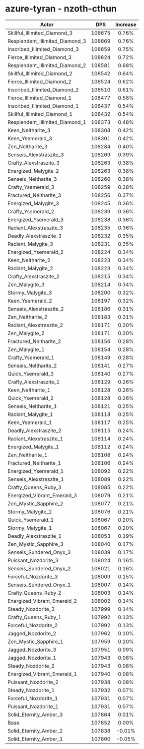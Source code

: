 # azure-tyran - nzoth-cthun
| Actor | DPS | Increase |
|---|:---:|:---:|
|Skillful_Illimited_Diamond_3|108675|0.76%|
|Resplendent_Illimited_Diamond_3|108669|0.76%|
|Inscribed_Illimited_Diamond_3|108659|0.75%|
|Fierce_Illimited_Diamond_3|108624|0.72%|
|Resplendent_Illimited_Diamond_2|108581|0.68%|
|Skillful_Illimited_Diamond_2|108542|0.64%|
|Fierce_Illimited_Diamond_2|108524|0.62%|
|Inscribed_Illimited_Diamond_2|108510|0.61%|
|Fierce_Illimited_Diamond_1|108477|0.58%|
|Inscribed_Illimited_Diamond_1|108437|0.54%|
|Skillful_Illimited_Diamond_1|108432|0.54%|
|Resplendent_Illimited_Diamond_1|108373|0.48%|
|Keen_Neltharite_3|108308|0.42%|
|Keen_Ysemerald_3|108301|0.42%|
|Zen_Neltharite_3|108284|0.40%|
|Senseis_Alexstraszite_3|108269|0.39%|
|Crafty_Alexstraszite_3|108263|0.38%|
|Energized_Malygite_2|108263|0.38%|
|Senseis_Neltharite_3|108260|0.38%|
|Crafty_Ysemerald_3|108259|0.38%|
|Fractured_Neltharite_3|108256|0.37%|
|Energized_Malygite_3|108245|0.36%|
|Crafty_Ysemerald_2|108239|0.36%|
|Energized_Ysemerald_3|108238|0.36%|
|Radiant_Alexstraszite_3|108235|0.36%|
|Deadly_Alexstraszite_3|108232|0.35%|
|Radiant_Malygite_3|108231|0.35%|
|Energized_Ysemerald_2|108224|0.34%|
|Keen_Neltharite_2|108223|0.34%|
|Radiant_Malygite_2|108223|0.34%|
|Crafty_Alexstraszite_2|108215|0.34%|
|Zen_Malygite_3|108214|0.34%|
|Stormy_Malygite_3|108200|0.32%|
|Keen_Ysemerald_2|108197|0.32%|
|Senseis_Alexstraszite_2|108186|0.31%|
|Zen_Neltharite_2|108183|0.31%|
|Radiant_Alexstraszite_2|108171|0.30%|
|Zen_Malygite_2|108171|0.30%|
|Fractured_Neltharite_2|108156|0.28%|
|Zen_Malygite_1|108154|0.28%|
|Crafty_Ysemerald_1|108149|0.28%|
|Senseis_Neltharite_2|108141|0.27%|
|Quick_Ysemerald_3|108140|0.27%|
|Crafty_Alexstraszite_1|108129|0.26%|
|Keen_Neltharite_1|108128|0.26%|
|Quick_Ysemerald_2|108128|0.26%|
|Senseis_Neltharite_1|108121|0.25%|
|Radiant_Malygite_1|108118|0.25%|
|Keen_Ysemerald_1|108117|0.25%|
|Deadly_Alexstraszite_2|108115|0.24%|
|Radiant_Alexstraszite_1|108114|0.24%|
|Energized_Malygite_1|108112|0.24%|
|Zen_Neltharite_1|108108|0.24%|
|Fractured_Neltharite_1|108106|0.24%|
|Energized_Ysemerald_1|108092|0.22%|
|Senseis_Alexstraszite_1|108089|0.22%|
|Crafty_Queens_Ruby_3|108085|0.22%|
|Energized_Vibrant_Emerald_3|108079|0.21%|
|Zen_Mystic_Sapphire_2|108077|0.21%|
|Stormy_Malygite_2|108076|0.21%|
|Quick_Ysemerald_1|108067|0.20%|
|Stormy_Malygite_1|108067|0.20%|
|Deadly_Alexstraszite_1|108053|0.19%|
|Zen_Mystic_Sapphire_3|108040|0.17%|
|Senseis_Sundered_Onyx_3|108039|0.17%|
|Puissant_Nozdorite_3|108024|0.16%|
|Senseis_Sundered_Onyx_2|108021|0.16%|
|Forceful_Nozdorite_3|108009|0.15%|
|Senseis_Sundered_Onyx_1|108007|0.14%|
|Crafty_Queens_Ruby_2|108003|0.14%|
|Energized_Vibrant_Emerald_2|108002|0.14%|
|Steady_Nozdorite_3|107999|0.14%|
|Crafty_Queens_Ruby_1|107992|0.13%|
|Forceful_Nozdorite_2|107992|0.13%|
|Jagged_Nozdorite_2|107962|0.10%|
|Zen_Mystic_Sapphire_1|107959|0.10%|
|Jagged_Nozdorite_3|107951|0.09%|
|Jagged_Nozdorite_1|107943|0.08%|
|Steady_Nozdorite_2|107943|0.08%|
|Energized_Vibrant_Emerald_1|107940|0.08%|
|Puissant_Nozdorite_2|107938|0.08%|
|Steady_Nozdorite_1|107932|0.07%|
|Forceful_Nozdorite_1|107931|0.07%|
|Puissant_Nozdorite_1|107931|0.07%|
|Solid_Eternity_Amber_3|107864|0.01%|
|Base|107852|0.00%|
|Solid_Eternity_Amber_2|107838|-0.01%|
|Solid_Eternity_Amber_1|107800|-0.05%|
